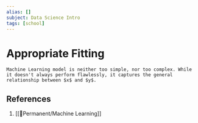 ```yaml
---
alias: []
subject: Data Science Intro
tags: [school]
---
```

# Appropriate Fitting

```ad-note
Machine Learning model is neither too simple, nor too complex. While it doesn't always perform flawlessly, it captures the general relationship between $x$ and $y$.
```

## References
1. [[🗻Permanent/Machine Learning]]